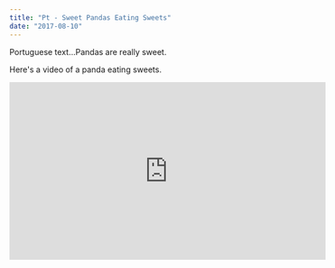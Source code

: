 ```yaml
---
title: "Pt - Sweet Pandas Eating Sweets"
date: "2017-08-10"
---
```


Portuguese text...Pandas are really sweet.

Here's a video of a panda eating sweets.

<iframe width="560" height="315" src="https://www.youtube.com/embed/4n0xNbfJLR8" frameborder="0" allowfullscreen></iframe>